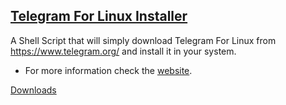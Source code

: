 ## [Telegram For Linux Installer](https://regier.github.io/TelegramForLinuxInstaller/)
A Shell Script that will simply download Telegram For Linux from https://www.telegram.org/ and install it in your system.

* For more information check the [website](https://regier.github.io/TelegramForLinuxInstaller/).

[Downloads](https://github.com/regier/TelegramForLinuxInstaller/projects)
